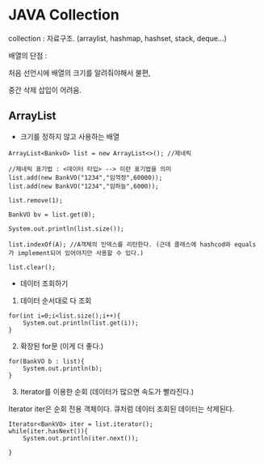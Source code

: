 # JAVA Collection

collection : 자료구조. (arraylist, hashmap, hashset, stack, deque...)

배열의 단점 : 

처음 선언시에 배열의 크기를 알려줘야해서 불편, 

중간 삭제 삽입이 어려움.



## ArrayList

- 크기를 정하지 않고 사용하는 배열

```
ArrayList<BankvO> list = new ArrayList<>(); //제네릭

//제네릭 표기법 : <데이터 타입> --> 이런 표기법을 의미
list.add(new BankVO("1234","임꺽정",60000));
list.add(new BankVO("1234","임하늘",6000));

list.remove(1);

BankVO bv = list.get(0);

System.out.println(list.size());

list.indexOf(A); //A객체의 인덱스를 리턴한다. (근데 클래스에 hashcod와 equals 가 implement되어 있어야지만 사용할 수 있다.)

list.clear();
```

- 데이터 조회하기

1) 데이터 순서대로 다 조회

```
for(int i=0;i<list.size();i++){
	System.out.println(list.get(i));
}
```



2) 확장된 for문 (이게 더 좋다.)

```
for(BankVO b : list){
	System.out.println(b);
}
```



3) Iterator를 이용한 순회 (데이터가 많으면 속도가 빨라진다.)

Iterator<BankVO> iter은 순회 전용 객체이다. 큐처럼 데이터 조회된 데이터는 삭제된다.

```
Iterator<BankVO> iter = list.iterator();
while(iter.hasNext()){
	System.out.println(iter.next());

}
```

